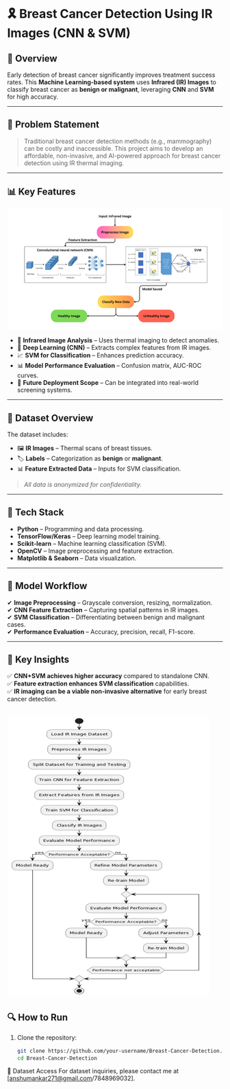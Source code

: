# 🎗 Breast Cancer Detection Using IR Images (CNN & SVM)

## 📌 Overview
Early detection of breast cancer significantly improves treatment success rates. This **Machine Learning-based system** uses **Infrared (IR) Images** to classify breast cancer as **benign or malignant**, leveraging **CNN** and **SVM** for high accuracy.

---
## 🎯 Problem Statement
> Traditional breast cancer detection methods (e.g., mammography) can be costly and inaccessible. This project aims to develop an affordable, non-invasive, and AI-powered approach for breast cancer detection using IR thermal imaging.

---
## 📊 Key Features
![Model Workflow](https://github.com/anshuman-kar/Breast-Cancer-Detection-Using-IR-image/blob/main/Picture1.png)
- 🔬 **Infrared Image Analysis** – Uses thermal imaging to detect anomalies.
- 🧠 **Deep Learning (CNN)** – Extracts complex features from IR images.
- 📈 **SVM for Classification** – Enhances prediction accuracy.
- 📊 **Model Performance Evaluation** – Confusion matrix, AUC-ROC curves.
- 🚀 **Future Deployment Scope** – Can be integrated into real-world screening systems.

---
## 📂 Dataset Overview
The dataset includes:
- 🖼 **IR Images** – Thermal scans of breast tissues.
- 🏷 **Labels** – Categorization as **benign** or **malignant**.
- 📊 **Feature Extracted Data** – Inputs for SVM classification.

> *All data is anonymized for confidentiality.*

---
## 🚀 Tech Stack
- **Python** – Programming and data processing.
- **TensorFlow/Keras** – Deep learning model training.
- **Scikit-learn** – Machine learning classification (SVM).
- **OpenCV** – Image preprocessing and feature extraction.
- **Matplotlib & Seaborn** – Data visualization.

---
## 🎨 Model Workflow
✔ **Image Preprocessing** – Grayscale conversion, resizing, normalization.  
✔ **CNN Feature Extraction** – Capturing spatial patterns in IR images.  
✔ **SVM Classification** – Differentiating between benign and malignant cases.  
✔ **Performance Evaluation** – Accuracy, precision, recall, F1-score.  

---
## 📌 Key Insights
✅ **CNN+SVM achieves higher accuracy** compared to standalone CNN.  
✅ **Feature extraction enhances SVM classification** capabilities.  
✅ **IR imaging can be a viable non-invasive alternative** for early breast cancer detection.  

![Model Workflow](https://github.com/anshuman-kar/Breast-Cancer-Detection-Using-IR-image/blob/main/Picture2.png)
---
## 🔍 How to Run
1. Clone the repository:
   ```sh
   git clone https://github.com/your-username/Breast-Cancer-Detection.git
   cd Breast-Cancer-Detection
📩 Dataset Access
For dataset inquiries, please contact me at [anshumankar271@gmail.com/7848969032].


